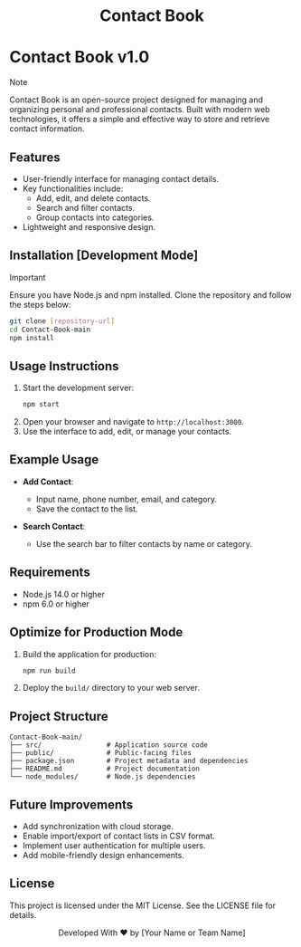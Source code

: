 <div align="center">
    <h1>Contact Book</h1>
</div>

# Contact Book v1.0

> [!NOTE]  
> Contact Book is an open-source project designed for managing and organizing personal and professional contacts. Built with modern web technologies, it offers a simple and effective way to store and retrieve contact information.

## Features

- User-friendly interface for managing contact details.
- Key functionalities include:
  - Add, edit, and delete contacts.
  - Search and filter contacts.
  - Group contacts into categories.
- Lightweight and responsive design.

## Installation [Development Mode]

> [!IMPORTANT]  
> Ensure you have Node.js and npm installed. Clone the repository and follow the steps below:

```bash
git clone [repository-url]
cd Contact-Book-main
npm install
```

## Usage Instructions

1. Start the development server:
   ```bash
   npm start
   ```
2. Open your browser and navigate to `http://localhost:3000`.
3. Use the interface to add, edit, or manage your contacts.

## Example Usage

- **Add Contact**:
  - Input name, phone number, email, and category.
  - Save the contact to the list.

- **Search Contact**:
  - Use the search bar to filter contacts by name or category.

## Requirements

- Node.js 14.0 or higher
- npm 6.0 or higher

## Optimize for Production Mode

1. Build the application for production:
   ```bash
   npm run build
   ```
2. Deploy the `build/` directory to your web server.

## Project Structure

```
Contact-Book-main/
├── src/                # Application source code
├── public/             # Public-facing files
├── package.json        # Project metadata and dependencies
├── README.md           # Project documentation
└── node_modules/       # Node.js dependencies
```

## Future Improvements

- Add synchronization with cloud storage.
- Enable import/export of contact lists in CSV format.
- Implement user authentication for multiple users.
- Add mobile-friendly design enhancements.

## License

This project is licensed under the MIT License. See the LICENSE file for details.

<p align="center">
    Developed With ❤️ by [Your Name or Team Name]
</p>

